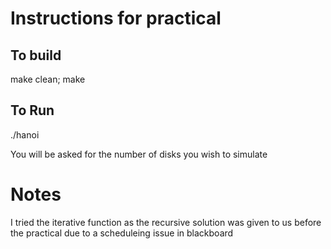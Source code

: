 # Instructions for practical

## To build
make clean; make

## To Run
./hanoi

You will be asked for the number of disks you wish to simulate

# Notes
I tried the iterative function as the recursive solution was given to us before the practical due to a scheduleing issue in blackboard
